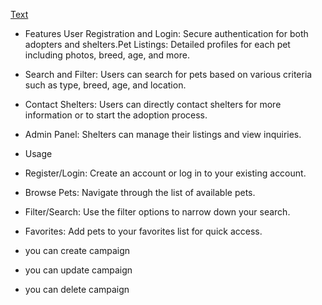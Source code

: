 [Text](https://pet-adoption-go.netlify.app/)
  
- Features
User Registration and Login: Secure authentication for both adopters and shelters.Pet Listings: Detailed profiles for each pet including photos, breed, age, and more.
- Search and Filter: Users can search for pets based on various criteria such as type, breed, age, and location.
- Contact Shelters: Users can directly contact shelters for more information or to start the adoption process.
- Admin Panel: Shelters can manage their listings and view inquiries.



- Usage
- Register/Login: Create an account or log in to your existing account.
- Browse Pets: Navigate through the list of available pets.
- Filter/Search: Use the filter options to narrow down your search.
- Favorites: Add pets to your favorites list for quick access. 

- you can create  campaign
- you can update  campaign
- you can delete  campaign

